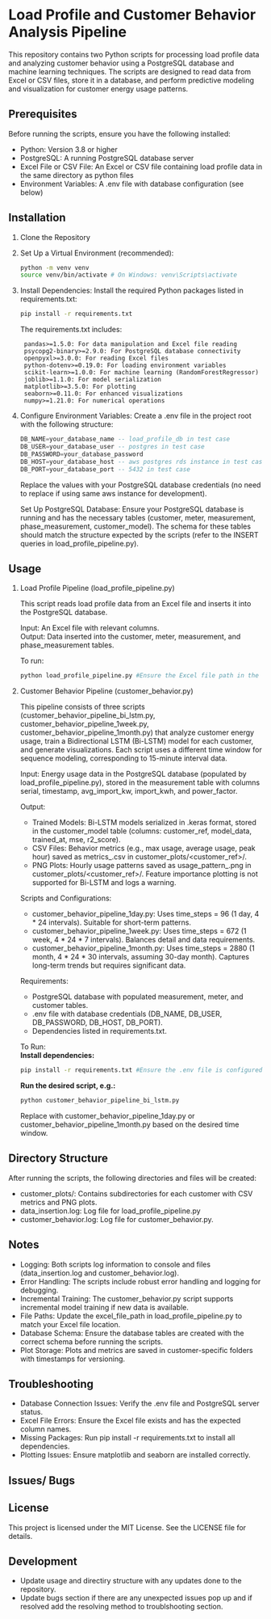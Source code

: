 # Load Profile and Customer Behavior Analysis Pipeline

This repository contains two Python scripts for processing load profile data and analyzing customer behavior using a PostgreSQL database and machine learning techniques. The scripts are designed to read data from Excel or CSV files, store it in a database, and perform predictive modeling and visualization for customer energy usage patterns.

## Prerequisites

Before running the scripts, ensure you have the following installed:

* Python: Version 3.8 or higher
* PostgreSQL: A running PostgreSQL database server
* Excel File or CSV File: An Excel or CSV file containing load profile data in the same directory as python files
* Environment Variables: A .env file with database configuration (see below)

## Installation

1. Clone the Repository

2. Set Up a Virtual Environment (recommended):
    ```bash
    python -m venv venv
    source venv/bin/activate # On Windows: venv\Scripts\activate
3. Install Dependencies: Install the required Python packages listed in requirements.txt:
    ```bash
    pip install -r requirements.txt
    ```

    The requirements.txt includes:

        pandas>=1.5.0: For data manipulation and Excel file reading
        psycopg2-binary>=2.9.0: For PostgreSQL database connectivity
        openpyxl>=3.0.0: For reading Excel files
        python-dotenv>=0.19.0: For loading environment variables
        scikit-learn>=1.0.0: For machine learning (RandomForestRegressor)
        joblib>=1.1.0: For model serialization
        matplotlib>=3.5.0: For plotting
        seaborn>=0.11.0: For enhanced visualizations
        numpy>=1.21.0: For numerical operations

4. Configure Environment Variables: Create a .env file in the project root with the following structure:

    ```sql
    DB_NAME=your_database_name -- load_profile_db in test case  
    DB_USER=your_database_user -- postgres in test case  
    DB_PASSWORD=your_database_password  
    DB_HOST=your_database_host -- aws postgres rds instance in test case  
    DB_PORT=your_database_port -- 5432 in test case
    ```

    Replace the values with your PostgreSQL database credentials (no need to replace if using same aws instance for development).

    Set Up PostgreSQL Database: Ensure your PostgreSQL database is running and has the necessary tables (customer, meter, measurement, phase_measurement, customer_model). The schema for these tables should match the structure expected by the scripts (refer to the INSERT queries in load_profile_pipeline.py).

## Usage

1. Load Profile Pipeline (load_profile_pipeline.py)

    This script reads load profile data from an Excel file and inserts it into the PostgreSQL database.  
    
    Input: An Excel file with relevant columns.  
    Output: Data inserted into the customer, meter, measurement, and phase_measurement tables.  
    
    To run:
    ```bash
    python load_profile_pipeline.py #Ensure the Excel file path in the script (excel_file_path) points to a valid file.
    ```

2. Customer Behavior Pipeline (customer_behavior.py)

    This pipeline consists of three scripts (customer_behavior_pipeline_bi_lstm.py, customer_behavior_pipeline_1week.py, customer_behavior_pipeline_1month.py) that analyze customer energy usage, train a Bidirectional LSTM (Bi-LSTM) model for each customer, and generate visualizations. Each script uses a different time window for sequence modeling, corresponding to 15-minute interval data.  
    
    Input: Energy usage data in the PostgreSQL database (populated by load_profile_pipeline.py), stored in the measurement table with columns serial, timestamp, avg_import_kw, import_kwh, and power_factor.  

    Output:  
    - Trained Models: Bi-LSTM models serialized in .keras format, stored in the customer_model table (columns: customer_ref, model_data, trained_at, mse, r2_score).  
    - CSV Files: Behavior metrics (e.g., max usage, average usage, peak hour) saved as metrics_<timestamp>.csv in customer_plots/<customer_ref>/.  
    - PNG Plots: Hourly usage patterns saved as usage_pattern_<timestamp>.png in customer_plots/<customer_ref>/. Feature importance plotting is not supported for Bi-LSTM and logs a warning.  
    
    Scripts and Configurations:  
    - customer_behavior_pipeline_1day.py: Uses time_steps = 96 (1 day, 4 * 24 intervals). Suitable for short-term patterns.  
    - customer_behavior_pipeline_1week.py: Uses time_steps = 672 (1 week, 4 * 24 * 7 intervals). Balances detail and data requirements.  
    - customer_behavior_pipeline_1month.py: Uses time_steps = 2880 (1 month, 4 * 24 * 30 intervals, assuming 30-day month). Captures long-term trends but requires significant data.  

    Requirements:  
    - PostgreSQL database with populated measurement, meter, and customer tables.  
    - .env file with database credentials (DB_NAME, DB_USER, DB_PASSWORD, DB_HOST, DB_PORT).  
    - Dependencies listed in requirements.txt.  

    To Run:  
    **Install dependencies:**  
    ```bash
    pip install -r requirements.txt #Ensure the .env file is configured with database credentials.
    ```  
    **Run the desired script, e.g.:**  
    ```bash 
    python customer_behavior_pipeline_bi_lstm.py
    ```  
    Replace with customer_behavior_pipeline_1day.py or customer_behavior_pipeline_1month.py based on the desired time window.  

## Directory Structure

After running the scripts, the following directories and files will be created:

- customer_plots/: Contains subdirectories for each customer with CSV metrics and PNG plots.
- data_insertion.log: Log file for load_profile_pipeline.py
- customer_behavior.log: Log file for customer_behavior.py.

## Notes

* Logging: Both scripts log information to console and files (data_insertion.log and customer_behavior.log).
* Error Handling: The scripts include robust error handling and logging for debugging.
* Incremental Training: The customer_behavior.py script supports incremental model training if new data is available.
* File Paths: Update the excel_file_path in load_profile_pipeline.py to match your Excel file location.
* Database Schema: Ensure the database tables are created with the correct schema before running the scripts.
* Plot Storage: Plots and metrics are saved in customer-specific folders with timestamps for versioning.

## Troubleshooting

* Database Connection Issues: Verify the .env file and PostgreSQL server status.
* Excel File Errors: Ensure the Excel file exists and has the expected column names.
* Missing Packages: Run pip install -r requirements.txt to install all dependencies.
* Plotting Issues: Ensure matplotlib and seaborn are installed correctly.

## Issues/ Bugs

## License

This project is licensed under the MIT License. See the LICENSE file for details.

## Development

- Update usage and directiry structure with any updates done to the repository.
- Update bugs section if there are any unexpected issues pop up and if resolved add the resolving method to troublshooting section.